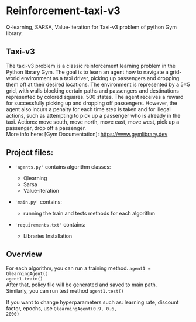 # Reinforcement-taxi-v3
Q-learning, SARSA, Value-iteration for Taxi-v3 problem of python Gym library.

## Taxi-v3
The taxi-v3 problem is a classic reinforcement learning problem in the Python library Gym.
The goal is to learn an agent how to navigate a grid-world environment as a taxi driver, picking up passengers and dropping them off at their desired locations.
The environment is represented by a 5×5 grid, with walls blocking certain paths and 
passengers and destinations represented by colored squares. 500 states.
The agent receives a reward for successfully picking up and dropping off passengers. However, the agent also incurs a penalty for each time step is taken and for illegal actions, such as attempting to pick up a passenger who is already in the taxi.
Actions: move south, move north, move east, move west, pick up a passenger, drop off a passenger.
</br>More info here: [Gym Documentation]: https://www.gymlibrary.dev

## Project files:
- <code>'agents.py'</code> contains algorithm classes:
	- Qlearning 
	- Sarsa
	- Value-iteration 

- <code>'main.py'</code> contains:
	- running the train and tests methods for each algorithm

- <code>'requirements.txt'</code> contains:
	- Libraries Installation

## Overview

For each algorithm, you can run a training method.
<code>agent1 = QlearningAgent()</br>agent1.train()</code>
</br>After that, policy file will be generated and saved to main path.
</br>Similarly, you can run test method <code>agent1.test()</code>

If you want to change hyperparameters such as: learning rate, discount factor, epochs, 
use <code>QlearningAgent(0.9, 0.6, 2000)</code>
